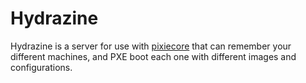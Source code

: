 # Hydrazine

Hydrazine is a server for use with
[pixiecore](https://github.com/danderson/pixiecore) that can remember your
different machines, and PXE boot each one with different images and
configurations.
